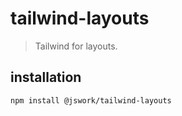 # tailwind-layouts
> Tailwind for layouts.

## installation
```shell
npm install @jswork/tailwind-layouts
```
